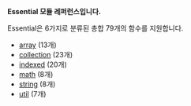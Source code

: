 **Essential 모듈 레퍼런스입니다.**

Essential은 6가지로 분류된 총합 79개의 함수를 지원합니다.
- [array](https://github.com/kktbot-module/Essential/wiki/array) (13개)
- [collection](https://github.com/kktbot-module/Essential/wiki/collection) (23개)
- [indexed](https://github.com/kktbot-module/Essential/wiki/indexed) (20개)
- [math](https://github.com/kktbot-module/Essential/wiki/math) (8개)
- [string](https://github.com/kktbot-module/Essential/wiki/string) (8개)
- [util](https://github.com/kktbot-module/Essential/wiki/util) (7개)